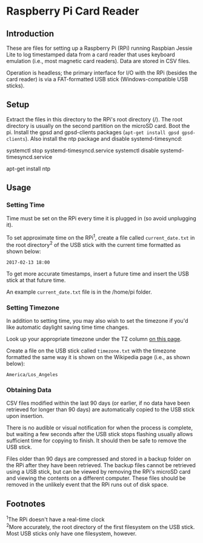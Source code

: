 # Raspberry Pi Card Reader

## Introduction

These are files for setting up a Raspberry Pi (RPi) running Raspbian Jessie Lite
to log timestamped data from a card reader that uses keyboard emulation (i.e.,
most magnetic card readers). Data are stored in CSV files.

Operation is headless; the primary interface for I/O with the RPi (besides the
card reader) is via a FAT-formatted USB stick (Windows-compatible USB sticks).

## Setup

Extract the files in this directory to the RPi's root directory (/). The root
directory is usually on the second partition on the microSD card. Boot the pi. Install the gpsd and gpsd-clients packages (`apt-get install gpsd gpsd-clients`). Also install the ntp package and disable systemd-timesyncd:

   systemctl stop systemd-timesyncd.service
   systemctl disable systemd-timesyncd.service

   apt-get install ntp

## Usage

### Setting Time

Time must be set on the RPi every time it is plugged in (so avoid unplugging it).

To set approximate time on the RPi<sup>1</sup>, create a file called
`current_date.txt` in the root directory<sup>2</sup> of the USB stick with the
current time formatted as shown below:  

    2017-02-13 18:00

To get more accurate timestamps, insert a future time and insert the USB stick
at that future time.

An example `current_date.txt` file is in the /home/pi folder.

### Setting Timezone

In addition to setting time, you may also wish to set the timezone if you'd like
automatic daylight saving time time changes.

Look up your appropriate timezone under the TZ column
[on this page](https://en.wikipedia.org/wiki/List_of_tz_database_time_zones).

Create a file on the USB stick called `timezone.txt` with the timezone formatted
the same way it is shown on the Wikipedia page (i.e., as shown below):

    America/Los_Angeles

### Obtaining Data

CSV files modified within the last 90 days (or earlier, if no data have been
retrieved for longer than 90 days) are automatically copied to the USB stick
upon insertion.

There is no audible or visual notification for when the process is complete, but
waiting a few seconds after the USB stick stops flashing usually allows
sufficient time for copying to finish. It should then be safe to remove the USB
stick.

Files older than 90 days are compressed and stored in a backup folder on the RPi
after they have been retrieved. The backup files cannot be retrieved using a USB
stick, but can be viewed by removing the RPi's microSD card and viewing the
contents on a different computer. These files should be removed in the unlikely
event that the RPi runs out of disk space.

## Footnotes

<sup>1</sup>The RPi doesn't have a real-time clock  
<sup>2</sup>More accurately, the root directory of the first filesystem on the
USB stick. Most USB sticks only have one filesystem, however.


